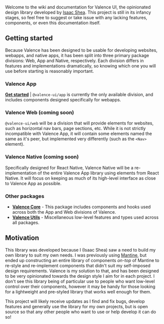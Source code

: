 Welcome to the wiki and documentation for Valence UI, the opinionated design library developed by [Isaac Shea](https://isaacshea.com/). This project is still in its infancy stages, so feel free to suggest or take issue with any lacking features, components, or even this documentation itself. 

## Getting started
Because Valence has been designed to be usable for developing websites, webapps, and native apps, it has been split into three primary package divisions: Web, App and Native, respectively. Each division differs in features and implementations dramatically, so knowing which one you will use before starting is reasonably important. 

### Valence App
[**Get started**](./app/quick-start.md) | `@valence-ui/app` is currently the only available division, and includes components designed specifically for webapps. 

### Valence Web (coming soon)
`@valence-ui/web` will be a division that will provide elements for websites, such as horizontal nav bars, page sections, etc. While it is not strictly incompatible with Valence App, it will contain some elements named the same as it's peer, but implemented very differently (such as the `<Nav>` element).

### Valence Native (coming soon)
Specifically designed for React Native, Valence Native will be a re-implementation of the entire Valence App library using elements from React Native. It will focus on keeping as much of its high-level interface as close to Valence App as possible.

### Other packages
- [**Valence Core**](./core/README.md) - This package includes components and hooks used across both the App and Web divisions of Valence.
- [**Valence Utils**](./utils/README.md) - Miscellaneous low-level features and types used across all packages.
 

## Motivation
This library was developed because I (Isaac Shea) saw a need to build my own library to suit my own needs. I was previously using [Mantine](https://mantine.dev/), but ended up constructing an entire library of components *on-top* of Mantine to re-style and re-implement components that didn't suit my self-imposed design requirements. Valence is my solution to that, and has been designed to be very opinionated towards the design style I aim for in each project. I don't see this library being of particular use to people who want low-level control over their components, however it may be handy for those looking for a lightweight and pre-styled library that works well enough for them.

This project will likely receive updates as I find and fix bugs, develop features and generally use the library for my own projects, but is open source so that any other people who want to use or help develop it can do so!